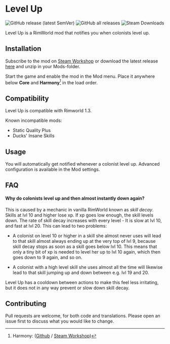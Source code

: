 # Level Up 
![GitHub release (latest SemVer)](https://img.shields.io/github/v/release/krafs/levelup?label=Latest)
![GitHub all releases](https://img.shields.io/github/downloads/krafs/levelup/total?label=GitHub%20Downloads)
![Steam Downloads](https://img.shields.io/steam/downloads/1701592470?label=Steam%20Downloads)

Level Up is a RimWorld mod that notifies you when colonists level up.

## Installation

Subscribe to the mod on [Steam Workshop](https://steamcommunity.com/sharedfiles/filedetails/?id=1701592470) or download the latest release [here](https://github.com/krafs/LevelUp/releases/latest) and unzip in your Mods-folder.

Start the game and enable the mod in the Mod menu. Place it anywhere below **Core** and **Harmony**[^1] in the load order.

## Compatibility
Level Up is compatible with Rimworld 1.3.

Known incompatible mods:
* Static Quality Plus
* Ducks' Insane Skills

## Usage
You will automatically get notified whenever a colonist level up.
Advanced configuration is available in the Mod settings.

## FAQ
#### Why do colonists level up and then almost instantly down again?
This is caused by a mechanic in vanilla RimWorld known as *skill decay*. Skills at lvl 10 and higher lose xp. If xp goes low enough, the skill levels down. The rate of skill decay increases with every level - It is slow at lvl 10, and fast at lvl 20.
This can lead to two problems:

- A colonist on level 10 or higher in a skill she almost never uses will lead to that skill almost always ending up at the very top of lvl 9, because skill decay stops as soon as a skill goes below lvl 10. This means that only a tiny bit of xp is needed to level her up to lvl 10 again, which then goes down to 9 again, and so on.

- A colonist with a high level skill she uses almost all the time will likewise lead to that skill jumping up and down between e.g. lvl 19 and 20.

Level Up has a cooldown between actions to make this feel less irritating, but it does not in any way prevent or slow down skill decay.

## Contributing
Pull requests are welcome, for both code and translations. 
Please open an issue first to discuss what you would like to change.

[^1]: Harmony: ([Github](https://github.com/pardeike/HarmonyRimWorld) / [Steam Workshop](https://steamcommunity.com/sharedfiles/filedetails/?id=2009463077))
